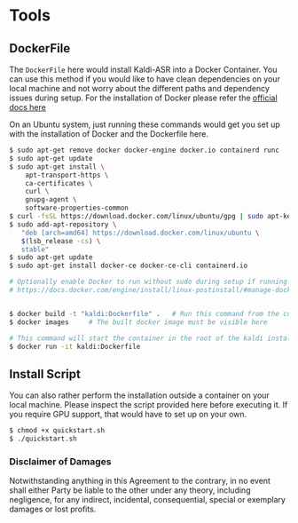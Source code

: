 # Tools
## DockerFile

The `DockerFile` here would install Kaldi-ASR into a Docker Container. You can use this method if you would like to have clean dependencies on your local machine and not worry about the different paths and dependency issues during setup. For the installation of Docker please refer the [official docs here](https://docs.docker.com/get-docker/)

On an Ubuntu system, just running these commands would get you set up with the installation of Docker and the Dockerfile here. 
```bash
$ sudo apt-get remove docker docker-engine docker.io containerd runc
$ sudo apt-get update
$ sudo apt-get install \
    apt-transport-https \
    ca-certificates \
    curl \
    gnupg-agent \
    software-properties-common
$ curl -fsSL https://download.docker.com/linux/ubuntu/gpg | sudo apt-key add -
$ sudo add-apt-repository \
   "deb [arch=amd64] https://download.docker.com/linux/ubuntu \
   $(lsb_release -cs) \
   stable"
$ sudo apt-get update
$ sudo apt-get install docker-ce docker-ce-cli containerd.io

# Optionally enable Docker to run without sudo during setup if running on an institute machine
# https://docs.docker.com/engine/install/linux-postinstall/#manage-docker-as-a-non-root-user


$ docker build -t "kaldi:Dockerfile" .   # Run this command from the current directory
$ docker images     # The built docker image must be visible here

# This command will start the container in the root of the kaldi installation
$ docker run -it kaldi:Dockerfile
```

## Install Script

You can also rather perform the installation outside a container on your local machine. Please inspect the script provided here before executing it. If you require GPU support, that would have to set up on your own. 

```bash
$ chmod +x quickstart.sh
$ ./quickstart.sh
```

### Disclaimer of Damages
Notwithstanding anything in this Agreement to the contrary, in no event shall either Party be liable to the other under any theory, including negligence, for any indirect, incidental, consequential, special or exemplary damages or lost profits.